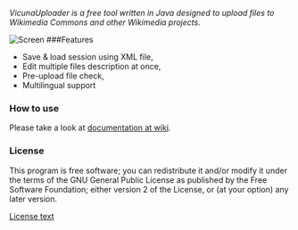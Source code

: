 _VicunaUploader is a free tool written in Java designed to upload files to Wikimedia Commons and other Wikimedia projects._

![Screen](http://i.imgur.com/IcwoS.png)
###Features
* Save & load session using XML file,
* Edit multiple files description at once,
* Pre-upload file check,
* Multilingual support

### How to use
Please take a look at [documentation at wiki](https://github.com/yarl/vicuna/wiki).

### License
This program is free software; you can redistribute it and/or modify it under the terms of the GNU General Public License as published by the Free Software Foundation; either version 2 of the License, or (at your option) any later version.

[License text](http://www.gnu.org/licenses/gpl.txt)